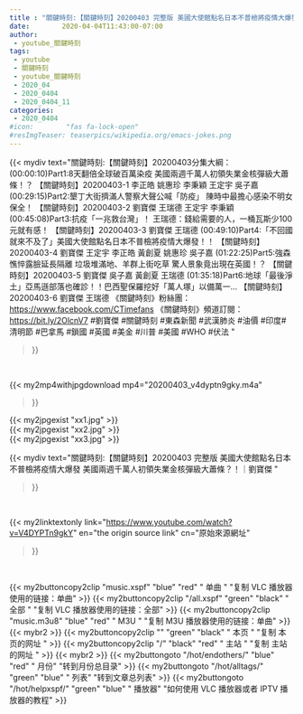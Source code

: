 ```yaml
---
title : "關鍵時刻:【關鍵時刻】20200403 完整版 美國大使館點名日本不普檢將疫情大爆發 美國兩週千萬人初領失業金核彈級大蕭條？！｜劉寶傑 "
date:        2020-04-04T11:43:00-07:00
author:
 - youtube_關鍵時刻
tags:
 - youtube
 - 關鍵時刻
 - youtube_關鍵時刻
 - 2020_04
 - 2020_0404
 - 2020_0404_11
categories:
 - 2020_0404
#icon:        "fas fa-lock-open"
#resImgTeaser: teaserpics/wikipedia.org/emacs-jokes.png
---
```







{{< mydiv text="關鍵時刻:【關鍵時刻】20200403分集大綱：  (00:00:10)Part1:8天翻倍全球破百萬染疫 美國兩週千萬人初領失業金核彈級大蕭條！？ 【關鍵時刻】20200403-1 李正皓 姚惠珍 李秉穎 王定宇 吳子嘉  (00:29:15)Part2:墾丁大街擠滿人警察大聲公喊「防疫」 陳時中最擔心感染不明女保全！ 【關鍵時刻】20200403-2 劉寶傑 王瑞德 王定宇 李秉穎  (00:45:08)Part3:抗疫「一兆救台灣」！ 王瑞德：錢給需要的人，一桶瓦斯少100元就有感！ 【關鍵時刻】20200403-3 劉寶傑 王瑞德  (00:49:10)Part4:「不回國就來不及了」美國大使館點名日本不普檢將疫情大爆發！！ 【關鍵時刻】20200403-4 劉寶傑 王定宇 李正皓 黃創夏 姚惠珍 吳子嘉  (01:22:25)Part5:強森憔悴露臉延長隔離 垃圾堆滿地、羊群上街吃草 驚人景象竟出現在英國！？ 【關鍵時刻】20200403-5 劉寶傑 吳子嘉 黃創夏 王瑞德  (01:35:18)Part6:地球「最後淨土」亞馬遜部落也確診！！巴西聖保羅挖好「萬人塚」以備萬一… 【關鍵時刻】20200403-6 劉寶傑 王瑞德  《關鍵時刻》粉絲團：https://www.facebook.com/CTimefans 《關鍵時刻》頻道訂閱：https://bit.ly/2OlcnV7  #劉寶傑 #關鍵時刻 #東森新聞 #武漢肺炎 #油價 #印度#清明節 #巴拿馬 #鎖國 #英國 #美金 #川普 #美國 #WHO #伏法 "
>}}
<br>


{{< my2mp4withjpgdownload mp4="20200403_v4dyptn9gky.m4a"
>}}

{{< my2jpgexist "xx1.jpg" >}}<br>
{{< my2jpgexist "xx2.jpg" >}}<br>
{{< my2jpgexist "xx3.jpg" >}}<br>



{{< mydiv text="關鍵時刻:【關鍵時刻】20200403 完整版 美國大使館點名日本不普檢將疫情大爆發 美國兩週千萬人初領失業金核彈級大蕭條？！｜劉寶傑 "
>}}
<br>

{{< my2linktextonly link="https://www.youtube.com/watch?v=V4DYPTn9gkY"
en="the origin source link" cn="原始來源網址"
>}}


<br>


{{< my2buttoncopy2clip "music.xspf"        "blue"   "red"    " 单曲 "  "复制 VLC 播放器使用的链接：单曲" >}} {{< my2buttoncopy2clip "/all.xspf"         "green"  "black"  " 全部 "  "复制 VLC 播放器使用的链接：全部" >}} {{< my2buttoncopy2clip "music.m3u8"        "blue"   "red"    " M3U  "    "复制 M3U 播放器使用的链接：单曲" >}} {{< mybr2 >}} {{< my2buttoncopy2clip ""                  "green"  "black"  " 本页 "    "复制 本页的网址 " >}} {{< my2buttoncopy2clip "/"                 "black"  "red"    " 主站 "    "复制 主站的网址 " >}} {{< mybr2 >}} {{< my2buttongoto      "/hot/endothers/"   "blue"   "red"    " 月份"   "转到月份总目录" >}} {{< my2buttongoto      "/hot/alltags/"     "green"  "blue"   " 列表"   "转到文章总列表" >}} {{< my2buttongoto      "/hot/helpxspf/"    "green"  "blue"   " 播放器" "如何使用 VLC 播放器或者 IPTV 播放器的教程" >}} 
